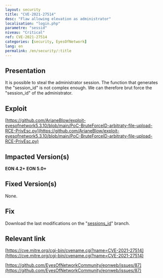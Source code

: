 ```yaml
---
layout: security
title: "CVE-2021-27514"
desc: "Flaw allowing elevation as administrator"
localisation: "login.php"
parametre: "sessid"
niveau: "Critical"
ref: CVE-2021-27514
categories: [security, EyesOfNetwork]
lang: en
permalink: /en/security/:title
---
```


## Presentation

It is possible to steal the administrator session. The function that generates the "session_id" is not complex enough. We can therefore brut force the "session_id" of the administrator.

## Exploit

[https://github.com/ArianeBlow/exploit-eyesofnetwork5.3.10/blob/main/PoC-BruteForceID-arbitraty-file-upload-RCE-PrivEsc.py](https://github.com/ArianeBlow/exploit-eyesofnetwork5.3.10/blob/main/PoC-BruteForceID-arbitraty-file-upload-RCE-PrivEsc.py)

## Impacted Version(s)

**EON 4.2+**
**EON 5.0+**

## Fixed Version(s)

None.

## Fix

Download the last modifications on the "[sessions_id](https://github.com/EyesOfNetworkCommunity/eonweb/tree/sessions_id)" branch.  

## Relevant link

[https://cve.mitre.org/cgi-bin/cvename.cgi?name=CVE-2021-27514](https://cve.mitre.org/cgi-bin/cvename.cgi?name=CVE-2021-27514)

[https://github.com/EyesOfNetworkCommunity/eonweb/issues/87](https://github.com/EyesOfNetworkCommunity/eonweb/issues/87)